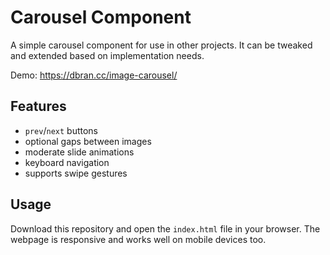 # Carousel Component

A simple carousel component for use in other projects. It can be tweaked and extended based on implementation needs.

Demo: https://dbran.cc/image-carousel/

## Features

- `prev`/`next` buttons
- optional gaps between images
- moderate slide animations
- keyboard navigation
- supports swipe gestures

## Usage

Download this repository and open the `index.html` file in your browser. The webpage is responsive and works well on mobile devices too.
